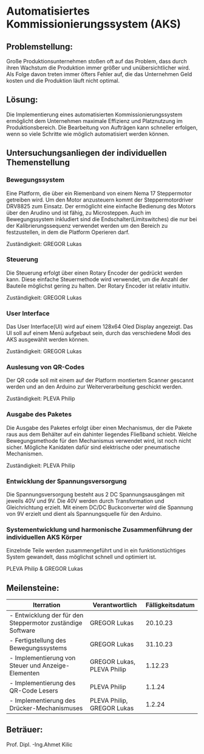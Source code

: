 # Automatisiertes Kommissionierungssystem (AKS)


## Problemstellung:

Große Produktionsunternehmen stoßen oft auf das Problem, dass durch ihren Wachstum die Produktion immer größer und unübersichtlicher wird. Als Folge davon treten immer öfters Fehler auf, die das Unternehmen Geld kosten und die Produktion läuft nicht optimal. 


## Lösung:
Die Implementierung eines automatisierten Kommissionierungssystem ermöglicht dem Unternehmen maximale Effizienz und Platznutzung im Produktionsbereich. Die Bearbeitung von Aufträgen kann schneller erfolgen, wenn so viele Schritte wie möglich automatisiert werden können.


## Untersuchungsanliegen der individuellen Themenstellung

### Bewegungssystem
Eine Platform, die über ein Riemenband von einem Nema 17 Steppermotor getreiben wird. Um den Motor anzusteuern kommt der Steppermotordriver DRV8825 zum Einsatz. Der ermöglicht eine einfache Bedienung des Motors über den Arudino und ist fähig, zu Microsteppen. Auch im Bewegungssystem inkludiert sind die Endschalter(Limitswitches) die nur bei der Kalibrierungssequenz verwendet werden um den Bereich zu festzustellen, in dem die Platform Operieren darf.

Zuständigkeit: GREGOR Lukas

### Steuerung
Die Steuerung erfolgt über einen Rotary Encoder der gedrückt werden kann. Diese einfache Steuermethode wird verwendet, um die Anzahl der Bauteile möglichst gering zu halten. Der Rotary Encoder ist relativ intuitiv.

Zuständigkeit: GREGOR Lukas


### User Interface
Das User Interface(UI) wird auf einem 128x64 Oled Display angezeigt. Das UI soll auf einem Menü aufgebaut sein, durch das verschiedene Modi des AKS ausgewählt werden können. 

Zuständigkeit: GREGOR Lukas

### Auslesung von QR-Codes
Der QR code soll mit einem auf der Platform montiertem Scanner gescannt werden und an den Arduino zur Weiterverarbeitung geschickt werden. 

Zuständigkeit: PLEVA Philip

### Ausgabe des Paketes
Die Ausgabe des Paketes erfolgt über einen Mechanismus, der die Pakete raus aus dem Behälter auf ein dahinter liegendes Fließband schiebt. Welche Bewegungsmethode für den Mechanismus verwendet wird, ist noch nicht sicher. Mögliche Kanidaten dafür sind elektrische oder pneumatische Mechanismen.

Zuständigkeit: PLEVA Philip


### Entwicklung der Spannungsversorgung
Die Spannungsversorgung besteht aus 2 DC Spannungsausgängen mit jeweils 40V und 9V. Die 40V werden durch Transformation und Gleichrichtung erzielt. Mit einem DC/DC Buckconverter wird die Spannung von 9V erzielt und dient als Spannungsquelle für den Arduino.

### Systementwicklung und harmonische Zusammenführung der individuellen AKS Körper
Einzelnde Teile werden zusammengeführt und in ein funktionstüchtiges System gewandelt, dass möglichst schnell und optimiert ist.

PLEVA Philip & GREGOR Lukas


## Meilensteine:
|Iterration   |Verantwortlich|Fälligkeitsdatum   |
|---|---|---|
|- Entwicklung der für den Steppermotor zuständige Software   |GREGOR Lukas   | 20.10.23   |  
|- Fertigstellung des Bewegungssystems   |GREGOR Lukas   |31.10.23   | 
|- Implementierung von Steuer und Anzeige-Elementen | GREGOR Lukas, PLEVA Philip|1.12.23|
|- Implementierung des QR-Code Lesers|PLEVA Philip|1.1.24|
|- Implementierung des Drücker-Mechanismuses|PLEVA Philip, GREGOR Lukas|1.2.24

## Beträuer:
Prof. Dipl. -Ing.Ahmet Kilic
